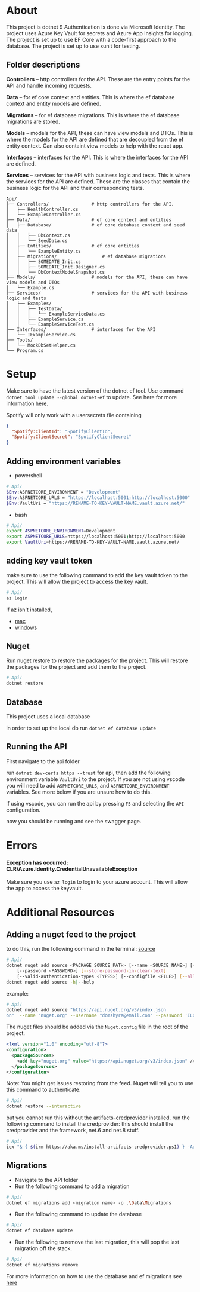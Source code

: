 # About

This project is dotnet 9 Authentication is done via Microsoft Identity. The project uses Azure Key Vault for secrets and Azure App Insights for logging. The project is set up to use EF Core with a code-first approach to the database. The project is set up to use xunit for testing.

## Folder descriptions

**Controllers** – http controllers for the API. These are the entry points for the API and handle incoming requests.

**Data** – for ef core context and entities. This is where the ef database context and entity models are defined.

**Migrations** – for ef database migrations. This is where the ef database migrations are stored.

**Models** – models for the API, these can have view models and DTOs. This is where the models for the API are defined that are decoupled from the ef entity context. Can also containt view models to help with the react app.

**Interfaces** – interfaces for the API. This is where the interfaces for the API are defined.

**Services** – services for the API with business logic and tests. This is where the services for the API are defined. These are the classes that contain the business logic for the API and their corresponding tests.

```
Api/
├── Controllers/                # http controllers for the API.
│   ├── HealthController.cs
│   └── ExampleController.cs
├── Data/                       # ef core context and entities
│   ├── Database/               # ef core database context and seed data
│   │   ├── DbContext.cs
│   │   └── SeedData.cs
│   ├── Entities/               # ef core entities
│   │   └── ExampleEntity.cs
│   ├── Migrations/                 # ef database migrations
│   │   ├── SOMEDATE_Init.cs
│   │   ├── SOMEDATE_Init.Designer.cs
│   │   └── DbContextModelSnapshot.cs
├── Models/                     # models for the API, these can have view models and DTOs
│   └── Example.cs
├── Services/                   # services for the API with business logic and tests
│   ├── Examples/
│   │   ├── TestData/
│   │   │   └── ExampleServiceData.cs
│   │   ├── ExampleService.cs
│   │   └── ExampleServiceTest.cs
├── Interfaces/                 # interfaces for the API
│   └── IExampleService.cs
├── Tools/
│   └── MockDbSetHelper.cs
└── Program.cs
```

# Setup

Make sure to have the latest version of the dotnet ef tool. Use command `dotnet tool update --global dotnet-ef` to update. See here for more information [here](https://docs.microsoft.com/en-us/ef/core/cli/dotnet).

Spotify will only work with a usersecrets file containing 

```json
{
  "Spotify:ClientId": "SpotifyClientId",
  "Spotify:ClientSecret": "SpotifyClientSecret"
}
```

## Adding environment variables

-   powershell

```bash
# Api/
$Env:ASPNETCORE_ENVIRONMENT = "Development"
$Env:ASPNETCORE_URLS = "https://localhost:5001;http://localhost:5000"
$Env:VaultUri = "https://RENAME-TO-KEY-VAULT-NAME.vault.azure.net/"
```

-   bash

```bash
# Api/
export ASPNETCORE_ENVIRONMENT=Development
export ASPNETCORE_URLS=https://localhost:5001;http://localhost:5000
export VaultUri=https://RENAME-TO-KEY-VAULT-NAME.vault.azure.net/
```

## adding key vault token

make sure to use the following command to add the key vault token to the project. This will allow the project to access the key vault.

```bash
# Api/
az login
```

if az isn't installed,

-   [mac](https://learn.microsoft.com/en-us/cli/azure/install-azure-cli-macos)
-   [windows](https://learn.microsoft.com/en-us/cli/azure/install-azure-cli-windows)

## Nuget

Run nuget restore to restore the packages for the project. This will restore the packages for the project and add them to the project.

```bash
# Api/
dotnet restore
```

## Database

This project uses a local database

in order to set up the local db run `dotnet ef database update`

## Running the API

First navigate to the api folder

run `dotnet dev-certs https --trust` for api, then add the following environment variable `VaultUri` to the project. If you are not using vscode you will need to add `ASPNETCORE_URLS`, and `ASPNETCORE_ENVIRONMENT` variables. See more below if you are unsure how to do this.

if using vscode, you can run the api by pressing `F5` and selecting the `API` configuration.

now you should be running and see the swagger page.

# Errors

#### Exception has occurred: CLR/Azure.Identity.CredentialUnavailableException

Make sure you use `az login` to login to your azure account. This will allow the app to access the keyvault.

# Additional Resources

## Adding a nuget feed to the project

to do this, run the following command in the terminal:
[source](https://learn.microsoft.com/en-us/dotnet/core/tools/dotnet-nuget-add-source)

```bash
# Api/
dotnet nuget add source <PACKAGE_SOURCE_PATH> [--name <SOURCE_NAME>] [--username <USER>]
    [--password <PASSWORD>] [--store-password-in-clear-text]
    [--valid-authentication-types <TYPES>] [--configfile <FILE>] [--allow-insecure-connections]
dotnet nuget add source -h|--help
```

example:

```bash
# Api/
dotnet nuget add source "https://api.nuget.org/v3/index.json
on"  --name "nuget.org" --username "domshyra@email.com" --password 'ILOVEBEES'
```

The nuget files should be added via the `Nuget.config` file in the root of the project.

```xml
<?xml version="1.0" encoding="utf-8"?>
<configuration>
  <packageSources>
    <add key="nuget.org" value="https://api.nuget.org/v3/index.json" />
  </packageSources>
</configuration>
```

Note: You might get issues restoring from the feed. Nuget will tell you to use this command to authenticate.

```bash
# Api/
dotnet restore --interactive
```

but you cannot run this without the [artifacts-credprovider](https://github.com/Microsoft/artifacts-credprovider) installed.
run the following command to install the credprovider: this should install the credprovider and the framework, net.6 and net.8 stuff.

```bash
# Api/
iex "& { $(irm https://aka.ms/install-artifacts-credprovider.ps1) } -AddNetfx -InstallNet9"
```

## Migrations

-   Navigate to the API folder
-   Run the following command to add a migration

```bash
# Api/
dotnet ef migrations add <migration name> -o .\Data\Migrations
```

-   Run the following command to update the database

```bash
# Api/
dotnet ef database update
```

-   Run the following to remove the last migration, this will pop the last migration off the stack.

```bash
# Api/
dotnet ef migrations remove
```

For more information on how to use the database and ef migrations see [here](https://docs.microsoft.com/en-us/ef/core/managing-schemas/migrations/?tabs=dotnet-core-cli)
